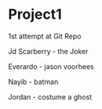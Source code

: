# Project1
1st attempt at Git Repo

Jd Scarberry - the Joker

Everardo - jason voorhees

Nayib - batman

Jordan - costume a ghost 
